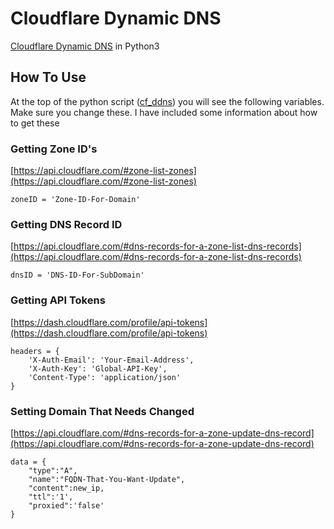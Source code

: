 # Cloudflare Dynamic DNS
[Cloudflare Dynamic DNS](https://github.com/mwoolweaver/Cloudflare-Dynamic-DNS) in Python3

## How To Use 

At the top of the python script ([cf_ddns](https://github.com/mwoolweaver/Cloudflare_Dynamic_DNS/blob/master/cf_ddns.py)) you will see the following variables. Make sure you change these. I have included some information about how to get these

### Getting Zone ID's 

[https://api.cloudflare.com/#zone-list-zones](https://api.cloudflare.com/#zone-list-zones)

```
zoneID = 'Zone-ID-For-Domain'
```

### Getting DNS Record ID 

[https://api.cloudflare.com/#dns-records-for-a-zone-list-dns-records](https://api.cloudflare.com/#dns-records-for-a-zone-list-dns-records)

```
dnsID = 'DNS-ID-For-SubDomain'
```

### Getting API Tokens

[https://dash.cloudflare.com/profile/api-tokens](https://dash.cloudflare.com/profile/api-tokens)

```
headers = {
    'X-Auth-Email': 'Your-Email-Address',
    'X-Auth-Key': 'Global-API-Key',
    'Content-Type': 'application/json'
}
```

### Setting Domain That Needs Changed

[https://api.cloudflare.com/#dns-records-for-a-zone-update-dns-record](https://api.cloudflare.com/#dns-records-for-a-zone-update-dns-record)

```
data = {
    "type":"A",
    "name":"FQDN-That-You-Want-Update",
    "content":new_ip,
    "ttl":'1',
    "proxied":'false'
}
```
